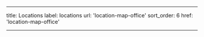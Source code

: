---

title: Locations
label: locations
url: 'location-map-office'
sort_order: 6
href: 'location-map-office'

----